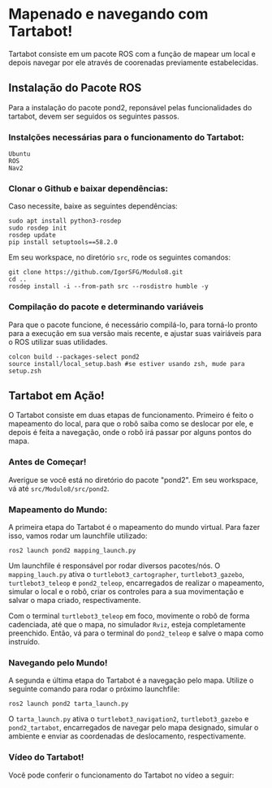 # Mapenado e navegando com Tartabot!
Tartabot consiste em um pacote ROS com a função de mapear um local e depois navegar por ele através de coorenadas previamente estabelecidas.

## Instalação do Pacote ROS
Para a instalação do pacote pond2, reponsável pelas funcionalidades do tartabot, devem ser seguidos os seguintes passos.

### Instalções necessárias para o funcionamento do Tartabot:
```
Ubuntu
ROS
Nav2
```

### Clonar o Github e baixar dependências:
Caso necessite, baixe as seguintes dependências:
```
sudo apt install python3-rosdep
sudo rosdep init
rosdep update
pip install setuptools==58.2.0
```
Em seu workspace, no diretório `src`, rode os seguintes comandos:
```
git clone https://github.com/IgorSFG/Modulo8.git
cd ..
rosdep install -i --from-path src --rosdistro humble -y
```

### Compilação do pacote e determinando variáveis
Para que o pacote funcione, é necessário compilá-lo, para torná-lo pronto para a execução em sua versão mais recente, e ajustar suas vairiáveis para o ROS utilizar suas utilidades.
```
colcon build --packages-select pond2
source install/local_setup.bash #se estiver usando zsh, mude para setup.zsh
```

## Tartabot em Ação!
O Tartabot consiste em duas etapas de funcionamento. Primeiro é feito o mapeamento do local, para que o robô saiba como se deslocar por ele, e depois é feita a navegação, onde o robô irá passar por alguns pontos do mapa.

### Antes de Começar!
Averigue se você está no diretório do pacote "pond2". Em seu workspace, vá até `src/Modulo8/src/pond2`.

### Mapeamento do Mundo:
A primeira etapa do Tartabot é o mapeamento do mundo virtual. Para fazer isso, vamos rodar um launchfile utilizado:
```
ros2 launch pond2 mapping_launch.py
```
Um launchfile é responsável por rodar diversos pacotes/nós. O `mapping_lauch.py` ativa o `turtlebot3_cartographer`, `turtlebot3_gazebo`, `turtlebot3_teleop` e `pond2_teleop`, encarregados de realizar o mapeamento, simular o local e o robô, criar os controles para a sua movimentação e salvar o mapa criado, respectivamente.

Com o terminal `turtlebot3_teleop` em foco, movimente o robô de forma cadenciada, até que o mapa, no simulador `Rviz`, esteja completamente preenchido. Então, vá para o terminal do `pond2_teleop` e salve o mapa como instruído.

### Navegando pelo Mundo!
A segunda e última etapa do Tartabot é a navegação pelo mapa. Utilize o seguinte comando para rodar o próximo launchfile:
```
ros2 launch pond2 tarta_launch.py
```
O `tarta_launch.py` ativa o `turtlebot3_navigation2`, `turtlebot3_gazebo` e `pond2_tartabot`, encarregados de navegar pelo mapa designado, simular o ambiente e enviar as coordenadas de deslocamento, respectivamente.

### Vídeo do Tartabot!
Você pode conferir o funcionamento do Tartabot no vídeo a seguir: 

